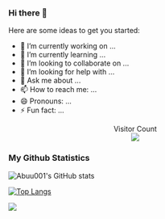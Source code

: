 ### Hi there 👋

Here are some ideas to get you started:

- 🔭 I’m currently working on ...
- 🌱 I’m currently learning ...
- 👯 I’m looking to collaborate on ...
- 🤔 I’m looking for help with ...
- 💬 Ask me about ...
- 📫 How to reach me: ...
- 😄 Pronouns: ...
- ⚡ Fun fact: ...
<p align="center"> 
  Visitor Count<br>
<img src="https://profile-counter.glitch.me/Abuu001/count.svg" />
</p>

### My Github Statistics
 
![Abuu001's GitHub stats](https://github-readme-stats.vercel.app/api?username=Abuu001&show_icons=true&theme=radical&hide_title=true)
 
[![Top Langs](https://github-readme-stats.vercel.app/api/top-langs/?username=Abuu001)](https://github.com/Abuu001/github-readme-stats)
 
![](https://activity-graph.herokuapp.com/graph?username=Abuu001&theme=react-dark)
